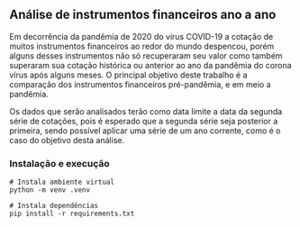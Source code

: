 ## Análise de instrumentos financeiros ano a ano


Em decorrência da pandêmia de 2020 do vírus COVID-19 a cotação de muitos instrumentos financeiros ao redor do mundo despencou, porém alguns desses instrumentos não só recuperaram seu valor como também superaram sua cotação histórica ou anterior ao ano da pandêmia do corona vírus após alguns meses. O principal objetivo deste trabalho é a comparação dos instrumentos financeiros pré-pandêmia, e em meio a pandêmia.

Os dados que serão analisados terão como data limite a data da segunda série de cotações, pois é esperado que a segunda série seja posterior a primeira, sendo possível aplicar uma série de um ano corrente, como é o caso do objetivo desta análise.

<!-- Os preços de fechamento são divididos em classes e o volume de negociacao é considerado como frequência. -->

<!-- A flutuação das cotações acontece de forma cíclica -->

### Instalação e execução

```shell
# Instala ambiente virtual
python -m venv .venv

# Instala dependências
pip install -r requirements.txt
```
